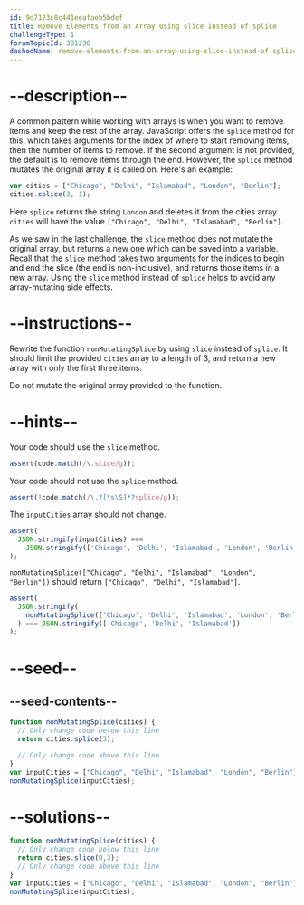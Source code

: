 ```yaml
---
id: 9d7123c8c441eeafaeb5bdef
title: Remove Elements from an Array Using slice Instead of splice
challengeType: 1
forumTopicId: 301236
dashedName: remove-elements-from-an-array-using-slice-instead-of-splice
---
```


# --description--

A common pattern while working with arrays is when you want to remove items and keep the rest of the array. JavaScript offers the `splice` method for this, which takes arguments for the index of where to start removing items, then the number of items to remove. If the second argument is not provided, the default is to remove items through the end. However, the `splice` method mutates the original array it is called on. Here's an example:

```js
var cities = ["Chicago", "Delhi", "Islamabad", "London", "Berlin"];
cities.splice(3, 1);
```

Here `splice` returns the string `London` and deletes it from the cities array. `cities` will have the value `["Chicago", "Delhi", "Islamabad", "Berlin"]`.

As we saw in the last challenge, the `slice` method does not mutate the original array, but returns a new one which can be saved into a variable. Recall that the `slice` method takes two arguments for the indices to begin and end the slice (the end is non-inclusive), and returns those items in a new array. Using the `slice` method instead of `splice` helps to avoid any array-mutating side effects.

# --instructions--

Rewrite the function `nonMutatingSplice` by using `slice` instead of `splice`. It should limit the provided `cities` array to a length of 3, and return a new array with only the first three items.

Do not mutate the original array provided to the function.

# --hints--

Your code should use the `slice` method.

```js
assert(code.match(/\.slice/g));
```

Your code should not use the `splice` method.

```js
assert(!code.match(/\.?[\s\S]*?splice/g));
```

The `inputCities` array should not change.

```js
assert(
  JSON.stringify(inputCities) ===
    JSON.stringify(['Chicago', 'Delhi', 'Islamabad', 'London', 'Berlin'])
);
```

`nonMutatingSplice(["Chicago", "Delhi", "Islamabad", "London", "Berlin"])` should return `["Chicago", "Delhi", "Islamabad"]`.

```js
assert(
  JSON.stringify(
    nonMutatingSplice(['Chicago', 'Delhi', 'Islamabad', 'London', 'Berlin'])
  ) === JSON.stringify(['Chicago', 'Delhi', 'Islamabad'])
);
```

# --seed--

## --seed-contents--

```js
function nonMutatingSplice(cities) {
  // Only change code below this line
  return cities.splice(3);

  // Only change code above this line
}
var inputCities = ["Chicago", "Delhi", "Islamabad", "London", "Berlin"];
nonMutatingSplice(inputCities);
```

# --solutions--

```js
function nonMutatingSplice(cities) {
  // Only change code below this line
  return cities.slice(0,3);
  // Only change code above this line
}
var inputCities = ["Chicago", "Delhi", "Islamabad", "London", "Berlin"];
nonMutatingSplice(inputCities);
```
